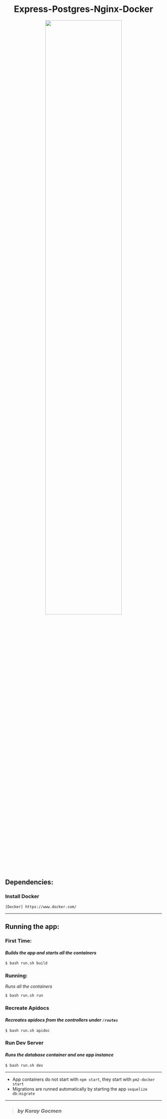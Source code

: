 <h1 align="center">
Express-Postgres-Nginx-Docker
</h1>
<div align="center">
  <img width="70%" height="auto" src="http://www.koraygocmen.com/images/E_P_N_D.png"></img>
</div>

## Dependencies:
### Install Docker
```
[Docker] https://www.docker.com/ 
```
---
## Running the app:
### First Time:
#### *Builds the app and starts all the containers*
```shell
$ bash run.sh build
```
### Running:
*Runs all the containers*
```shell
$ bash run.sh run
```
### Recreate Apidocs
#### *Recreates apidocs from the controllers under `/routes`*
```shell
$ bash run.sh apidoc
```
### Run Dev Server
#### *Runs the database container and one app instance*
```shell
$ bash run.sh dev
```
---

- App containers do not start with `npm start`, they start with `pm2-docker start` 
- Migrations are runned automatically by starting the app `sequelize db:migrate`


---
> ### *by Koray Gocmen*
